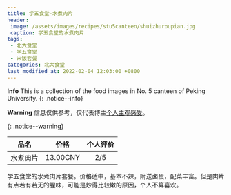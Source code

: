 ```yaml
---
title: 学五食堂-水煮肉片
header: 
 image: /assets/images/recipes/stu5canteen/shuizhuroupian.jpg
 caption: 学五食堂的水煮肉片
tags: 
 - 北大食堂
 - 学五食堂
 - 米饭套餐
categories: 北大食堂
last_modified_at: 2022-02-04 12:03:00 +0800
---
```


**Info** This is a collection of the food images in No. 5 canteen of Peking University. 
{: .notice--info}

**Warning** 信息仅供参考，仅代表博主<u>个人主观感受</u>。

{: .notice--warning}

|   品名   |   价格   | 个人评价 |
| :------: | :------: | :------: |
| 水煮肉片 | 13.00CNY |   2/5    |

学五食堂的水煮肉片套餐。价格适中，基本不辣，附送卤蛋，配菜丰富。但是肉片有点若有若无的腥味，可能是炒得比较嫩的原因，个人不算喜欢。



